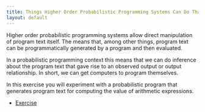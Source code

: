 ```yaml
---
title: Things Higher Order Probabilistic Programming Systems Can Do That Others Can’t
layout: default
---
```


Higher order probabilistic programming systems allow direct manipulation of program text itself.  The means that, among other things, program text can be programmatically generated by a program and then evaluated.

In a probabilistic programming context this means that we can do inference about the program text that gave rise to an observed output or output relationship.  In short, we can get computers to program themselves.

In this exercise you will experiment with a probabilistic program that generates program text for computing the value of arithmetic expressions.  

 - [Exercise](questions.pdf)

